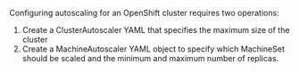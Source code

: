 Configuring autoscaling for an OpenShift cluster requires two operations:

1. Create a ClusterAutoscaler YAML that specifies the maximum size of the cluster
2. Create a MachineAutoscaler YAML object to specify which MachineSet should be scaled and the minimum and maximum number of replicas.